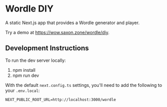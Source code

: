 # Wordle DIY

A static Next.js app that provides a Wordle generator and player.

Try a demo at https://wow.saxon.zone/wordle/diy.

## Development Instructions

To run the dev server locally:
1. npm install
2. npm run dev

With the default `next.config.ts` settings, you'll need to add the following to your `.env.local`:
```
NEXT_PUBLIC_ROOT_URL=http://localhost:3000/wordle
```

